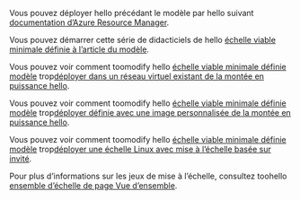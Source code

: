 Vous pouvez déployer hello précédant le modèle par hello suivant [documentation d’Azure Resource Manager](../articles/azure-resource-manager/resource-group-template-deploy.md).

Vous pouvez démarrer cette série de didacticiels de hello [échelle viable minimale définie à l’article du modèle](../articles/virtual-machine-scale-sets/virtual-machine-scale-sets-mvss-start.md).

Vous pouvez voir comment toomodify hello [échelle viable minimale définie modèle](../articles/virtual-machine-scale-sets/virtual-machine-scale-sets-mvss-start.md) trop[déployer dans un réseau virtuel existant de la montée en puissance hello](../articles/virtual-machine-scale-sets/virtual-machine-scale-sets-mvss-existing-vnet.md).

Vous pouvez voir comment toomodify hello [échelle viable minimale définie modèle](../articles/virtual-machine-scale-sets/virtual-machine-scale-sets-mvss-start.md) trop[déployer définie avec une image personnalisée de la montée en puissance hello](../articles/virtual-machine-scale-sets/virtual-machine-scale-sets-mvss-custom-image.md).

Vous pouvez voir comment toomodify hello [échelle viable minimale définie modèle](../articles/virtual-machine-scale-sets/virtual-machine-scale-sets-mvss-start.md) trop[déployer une échelle Linux avec mise à l’échelle basée sur invité](../articles/virtual-machine-scale-sets/virtual-machine-scale-sets-mvss-guest-based-autoscale-linux.md).

Pour plus d’informations sur les jeux de mise à l’échelle, consultez toohello [ensemble d’échelle de page Vue d’ensemble](../articles/virtual-machine-scale-sets/virtual-machine-scale-sets-overview.md).
